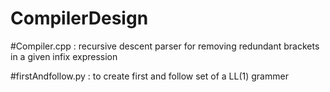 # CompilerDesign

#Compiler.cpp : recursive descent parser for removing redundant brackets in a given infix expression

#firstAndfollow.py : to create first and follow set of a LL(1) grammer
